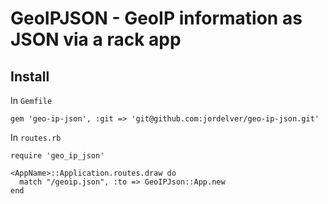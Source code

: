 # GeoIPJSON - GeoIP information as JSON via a rack app

## Install

In `Gemfile`

    gem 'geo-ip-json', :git => 'git@github.com:jordelver/geo-ip-json.git'

In `routes.rb`

    require 'geo_ip_json'
    
    <AppName>::Application.routes.draw do
      match "/geoip.json", :to => GeoIPJson::App.new
    end

